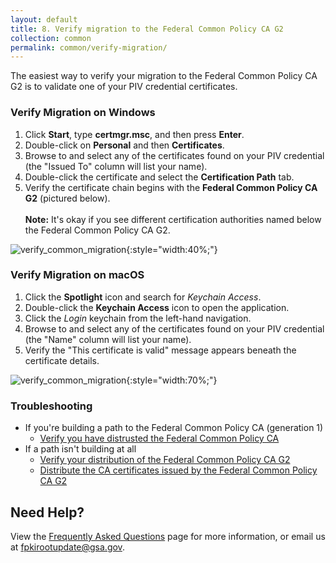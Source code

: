 ```yaml
---
layout: default 
title: 8. Verify migration to the Federal Common Policy CA G2
collection: common
permalink: common/verify-migration/
---
```


The easiest way to verify your migration to the Federal Common Policy CA G2 is to validate one of your PIV credential certificates.

### Verify Migration on Windows

1. Click **Start**, type **certmgr.msc**, and then press **Enter**.
1. Double-click on **Personal** and then **Certificates**.
1. Browse to and select any of the certificates found on your PIV credential (the "Issued To" column will list your name).
1. Double-click the certificate and select the **Certification Path** tab.
1. Verify the certificate chain begins with the **Federal Common Policy CA G2** (pictured below).  <br><br>**Note:** It's okay if you see different certification authorities named below the Federal Common Policy CA G2. 

![verify_common_migration]({{site.baseurl}}/img/verify-migration-windows.png){:style="width:40%;"}




### Verify Migration on macOS

1. Click the **Spotlight** icon and search for *Keychain Access*.
2. Double-click the **Keychain Access** icon to open the application.
3. Click the *Login* keychain from the left-hand navigation.
4. Browse to and select any of the certificates found on your PIV credential (the "Name" column will list your name).
5. Verify the "This certificate is valid" message appears beneath the certificate details.

![verify_common_migration]({{site.baseurl}}/img/verify-migration-macos.png){:style="width:70%;"}


### Troubleshooting
- If you're building a path to the Federal Common Policy CA (generation 1)
	- [Verify you have distrusted the Federal Common Policy CA]({{site.baseurl}}/common/migrate/#2-distrust-the-federal-common-policy-ca)
- If a path isn't building at all
	- [Verify your distribution of the Federal Common Policy CA G2]({{site.baseurl}}/common/verify-os-distribution/)
	- [Distribute the CA certificates issued by the Federal Common Policy CA G2]({{site.baseurl}}/common/certificates/)

## Need Help?

View the [Frequently Asked Questions]({{site.baseurl}}/common/faq/) page for more information, or email us at fpkirootupdate@gsa.gov.
